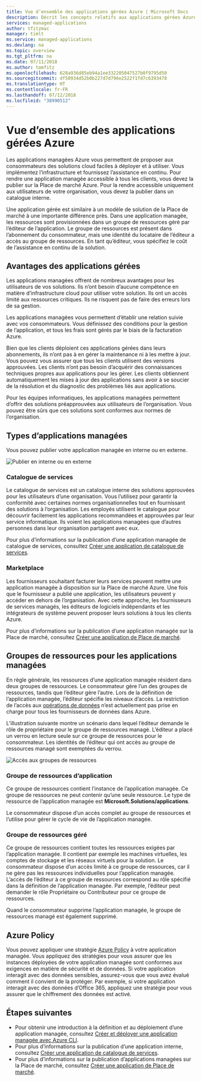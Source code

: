 ```yaml
---
title: Vue d’ensemble des applications gérées Azure | Microsoft Docs
description: Décrit les concepts relatifs aux applications gérées Azure
services: managed-applications
author: tfitzmac
manager: timlt
ms.service: managed-applications
ms.devlang: na
ms.topic: overview
ms.tgt_pltfrm: na
ms.date: 07/11/2018
ms.author: tomfitz
ms.openlocfilehash: 628a936d85eb94a1ee332205047527b0f9795d50
ms.sourcegitcommit: df50934d52b0b227d7d796e2522f1fd7c6393478
ms.translationtype: HT
ms.contentlocale: fr-FR
ms.lasthandoff: 07/12/2018
ms.locfileid: "38990512"
---
```

# <a name="azure-managed-applications-overview"></a>Vue d’ensemble des applications gérées Azure

Les applications managées Azure vous permettent de proposer aux consommateurs des solutions cloud faciles à déployer et à utiliser. Vous implémentez l’infrastructure et fournissez l’assistance en continu. Pour rendre une application managée accessible à tous les clients, vous devez la publier sur la Place de marché Azure. Pour la rendre accessible uniquement aux utilisateurs de votre organisation, vous devez la publier dans un catalogue interne. 

Une application gérée est similaire à un modèle de solution de la Place de marché à une importante différence près. Dans une application managée, les ressources sont provisionnées dans un groupe de ressources géré par l’éditeur de l’application. Le groupe de ressources est présent dans l’abonnement du consommateur, mais une identité du locataire de l’éditeur a accès au groupe de ressources. En tant qu’éditeur, vous spécifiez le coût de l’assistance en continu de la solution.

## <a name="advantages-of-managed-applications"></a>Avantages des applications gérées

Les applications managées offrent de nombreux avantages pour les utilisateurs de vos solutions. Ils n’ont besoin d’aucune compétence en matière d’infrastructure cloud pour utiliser votre solution. Ils ont un accès limité aux ressources critiques. Ils ne risquent pas de faire des erreurs lors de sa gestion. 

Les applications managées vous permettent d’établir une relation suivie avec vos consommateurs. Vous définissez des conditions pour la gestion de l’application, et tous les frais sont gérés par le biais de la facturation Azure.

Bien que les clients déploient ces applications gérées dans leurs abonnements, ils n’ont pas à en gérer la maintenance ni à les mettre à jour. Vous pouvez vous assurer que tous les clients utilisent des versions approuvées. Les clients n’ont pas besoin d’acquérir des connaissances techniques propres aux applications pour les gérer. Les clients obtiennent automatiquement les mises à jour des applications sans avoir à se soucier de la résolution et du diagnostic des problèmes liés aux applications. 

Pour les équipes informatiques, les applications managées permettent d’offrir des solutions préapprouvées aux utilisateurs de l’organisation. Vous pouvez être sûrs que ces solutions sont conformes aux normes de l’organisation.

## <a name="types-of-managed-applications"></a>Types d’applications managées

Vous pouvez publier votre application managée en interne ou en externe.

![Publier en interne ou en externe](./media/overview/manage_app_options.png)

### <a name="service-catalog"></a>Catalogue de services

Le catalogue de services est un catalogue interne des solutions approuvées pour les utilisateurs d’une organisation. Vous l’utilisez pour garantir la conformité avec certaines normes organisationnelles tout en fournissant des solutions à l’organisation. Les employés utilisent le catalogue pour découvrir facilement les applications recommandées et approuvées par leur service informatique. Ils voient les applications managées que d’autres personnes dans leur organisation partagent avec eux.

Pour plus d’informations sur la publication d’une application managée de catalogue de services, consultez [Créer une application de catalogue de services](publish-service-catalog-app.md).

### <a name="marketplace"></a>Marketplace

Les fournisseurs souhaitant facturer leurs services peuvent mettre une application managée à disposition sur la Place de marché Azure. Une fois que le fournisseur a publié une application, les utilisateurs peuvent y accéder en dehors de l’organisation. Avec cette approche, les fournisseurs de services managés, les éditeurs de logiciels indépendants et les intégrateurs de système peuvent proposer leurs solutions à tous les clients Azure.

Pour plus d’informations sur la publication d’une application managée sur la Place de marché, consultez [Créer une application de Place de marché](publish-marketplace-app.md).

## <a name="resource-groups-for-managed-applications"></a>Groupes de ressources pour les applications managées

En règle générale, les ressources d’une application managée résident dans deux groupes de ressources. Le consommateur gère l’un des groupes de ressources, tandis que l’éditeur gère l’autre. Lors de la définition de l’application managée, l’éditeur spécifie les niveaux d’accès. La restriction de l’accès aux [opérations de données](../role-based-access-control/role-definitions.md) n’est actuellement pas prise en charge pour tous les fournisseurs de données dans Azure.

L’illustration suivante montre un scénario dans lequel l’éditeur demande le rôle de propriétaire pour le groupe de ressources managé. L’éditeur a placé un verrou en lecture seule sur ce groupe de ressources pour le consommateur. Les identités de l’éditeur qui ont accès au groupe de ressources managé sont exemptées du verrou.

![Accès aux groupes de ressources](./media/overview/access.png)

### <a name="application-resource-group"></a>Groupe de ressources d’application

Ce groupe de ressources contient l’instance de l’application managée. Ce groupe de ressources ne peut contenir qu’une seule ressource. Le type de ressource de l’application managée est **Microsoft.Solutions/applications**.

Le consommateur dispose d’un accès complet au groupe de ressources et l’utilise pour gérer le cycle de vie de l’application managée.

### <a name="managed-resource-group"></a>Groupe de ressources géré

Ce groupe de ressources contient toutes les ressources exigées par l’application managée. Il contient par exemple les machines virtuelles, les comptes de stockage et les réseaux virtuels pour la solution. Le consommateur dispose d’un accès limité à ce groupe de ressources, car il ne gère pas les ressources individuelles pour l’application managée. L’accès de l’éditeur à ce groupe de ressources correspond au rôle spécifié dans la définition de l’application managée. Par exemple, l’éditeur peut demander le rôle Propriétaire ou Contributeur pour ce groupe de ressources.

Quand le consommateur supprime l’application managée, le groupe de ressources managé est également supprimé.

## <a name="azure-policy"></a>Azure Policy

Vous pouvez appliquer une stratégie [Azure Policy](../azure-policy/azure-policy-introduction.md) à votre application managée. Vous appliquez des stratégies pour vous assurer que les instances déployées de votre application managée sont conformes aux exigences en matière de sécurité et de données. Si votre application interagit avec des données sensibles, assurez-vous que vous avez évalué comment il convient de la protéger. Par exemple, si votre application interagit avec des données d’Office 365, appliquez une stratégie pour vous assurer que le chiffrement des données est activé.

## <a name="next-steps"></a>Étapes suivantes

* Pour obtenir une introduction à la définition et au déploiement d’une application managée, consultez [Créer et déployer une application managée avec Azure CLI](managed-apps-quickstart-cli.md).
* Pour plus d’informations sur la publication d’une application interne, consultez [Créer une application de catalogue de services](publish-service-catalog-app.md).
* Pour plus d’informations sur la publication d’applications managées sur la Place de marché, consultez [Créer une application de Place de marché](publish-marketplace-app.md).
